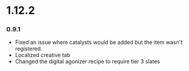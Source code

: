 # 1.12.2


### 0.9.1
- Fixed an issue where catalysts would be added but the item wasn't registered.
- Localized creative tab
- Changed the digital agonizer recipe to require tier 3 slates